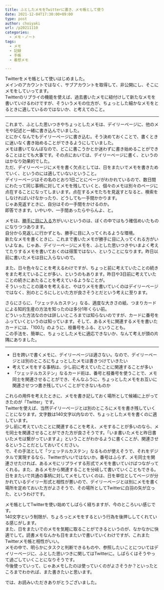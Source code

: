 ```yaml
---
title: ふとしたメモをTwitterに書き、メモ帳として使う
date: 2021-12-04T17:30:00+09:00
type: post
author: choiyaki
url: /p20211110
categories:
  - メモ・ノート
tags:
  - メモ
  - 記録
  - 手帳
  - 着想メモ

---
```


<!--
さて、今回は何について書きましょうか。
書評的なものを書くのもありかもなぁ。せっかく、ブックカタリストの読書会で「うしろめたさの人類学」を紹介したわけですから、それについての書評とか、Tak.さんの新刊についての書評とか。
書きかけの数学のストーリーを公開するのもありかも、と思ったり。どんな感じの反応がもらえるものか。あるいは、反応なくても頑張るか。

何を描こうかなぁ。
Twitterをメモ帳として使い始めたこととか？あんましやねんなぁ。
使いやすいとは思う。けど、これがかなりの量のツイートが蓄積されるとどうなるかわからんというか。
メインのアカウントで気軽にいつでも呟けたらいいねんけれども、勤務中はツイートできない。なので、非公開のサブアカウントで呟く。でも、本来はメインのアカウントで呟きたいこと。
非公開やからこそ、呟きやすいのかもしれんね。誰の目にも触れないから呟ける内容というのがあるのかも。
とりあえずはしばらくは使ってみようかな、と。
リプライにより、繋げていける良さを発機できればな、と。果たして。

ってのを試して思ったことは、デイリーページ以外にメモするところがあるのはいいことだ、ということ。
本来であれば、デイリーページに残していきたいところやけど、日を跨いでメモをする、というのができない欠点がある。
メモするときにその日のメモはすぐに目に入るけど、過去のメモは目には入らない。繋げていきにくい。
ふと思いついたことは一緒くたなところに日を跨いで書いておくほうがいいのかも、ということ。
☆をつけておく、などで検索で引っ張ってこれるようにする方法もあるけれども、それをあんまりしないっていうね。検索を。
検索せずとも、勝手に目に入ってほしい。

-->
Twitterをメモ帳として使いはじめました。  
メインのアカウントではなく、サブアカウントを取得して、非公開にし、そこにメモをしていってます。  
Twitterのリプライの機能を使えば、過去書いたメモに紐付けして新たなメモを書いていけるわけですが、そういうメモの仕方が、ちょっとした細かなメモをとるときに適しているのではないか、と考えてのこと。

---

これまで、ふとした思いつきやちょっとしたメモは、デイリーページに、他のメモや記述と一緒に書き込んでいました。  
とにかくなんでもデイリーページに書き込む。そう決めておくことで、書くときに迷いなく書き始めることができるようにしていました。  
メモは書いてなんぼなので、どこに書こうかとか迷わずに書き始めることができることはとても大事です。その点においては、デイリーページに書く、というのはかなり効果的でした。  
ただ、デイリーページにメモを書く欠点としては、日をまたいでメモを書きためていく、というのには適していないということ。  
デイリーページはその名のとおり1日ごとにページがわかれているので、数日間にわたって同じ事柄に対してメモを残していくと、個々のメモは別々のページに点在することになってしまいます。点在するメモたちを見返すとなると、検索をしなければいけなかったり、どうしても一手間かかります。  
じゃあ見返すときに、自分はその一手間をかけるのか。  
即答できます。いやいや、一手間あったらやらんよ、と。

メモは、[勝手に目に入る](https://publish.obsidian.md/choiyaki/Published/%E5%8B%9D%E6%89%8B%E3%81%AB%E7%9B%AE%E3%81%AB%E5%85%A5%E3%82%8B)方がいいというのは、ぼくの中ではもう確信めいたものになりつつあります。  
自分から見返しに行かずとも、勝手に目に入ってくれるような環境。  
新たなメモを書くときに、これまで書いたメモが勝手に目に入ってくれる方がいいよなぁ。じゃあ、デイリーページにメモを、ふとした思いつきやいまよく考えてたりするメモを書いておくのは得策ではない、ということになります。昨日以前に書いたメモは目に入らないので。

また、日々色々なことを考えるわけですが、ちょっと前に考えていたことの続きをまた考えていることが多い、というのもあります。昨日や3日前に考えていたことの続きにあたることを考えているようなことが。  
そういったことの諸々を考えると、やはりメモを書いていくのはデイリーページではなく、別のところにしといた方が良さそうとだという考えに至ります。

さらにさらに、「ツェッテルカステン」なる、適度な大きさの紙、つまりカードによる知的生産の方法を知ったのは多分1年くらい前。  
どういった方法なのかは詳しいところまでは知らないのですが、カードに番号をふっていくというのは知っています。そして、あるメモに関連するメモを書いたカードには、「100.1」のように、枝番号をふる、ということも。  
この手法を、簡単に、ちょっとしたメモに適応できないか、なんて考えが頭の片隅にありました。

---

- 日を跨いで書くメモに、デイリーページは適さない。なので、デイリーページとは別のところにちょっとしたメモは書きつけていきたい
- 考えてメモをする事柄は、少し前に考えていたことに関連することが多い
- 「ツェッテルカステン」なるカード術は、番号と枝番号を使うことで、メモ同士を関連させることができ、そんなふうに、ちょっとしたメモをお互いに関連させつつ書き残していくことができないものか

これらの用件を考えたときに、メモを書き記しておく場所として候補に上がってきたのが「Twitter」です。  
Twitterを使えば、当然デイリーページとは別のところにメモを書き残していくことになります。文字数は140文字以内なので、ちょっとしたメモを書くのに適しています。  
少し前に考えていたことに関連することを考え、メモすることが多いのなら、メモ同士を関連させることができた方が良さそうです。「いま書いたメモと昨日書いたメモは繋がっていますよ」ということがわかるように書くことが、関連させるということだとしておいてください。  
で、その手法として「ツェッテルカステン」なるものが使えそうで、それをデジタルで実現するなら、Twitterがいいではないか。番号はふらず、メモ同士を関連させたければ、あるメモにリプライする形式でメモを書いていけばつながってくれる。また、あるメモから関連することを分岐して書いていくこともできる。  
日をまたいで共通の事柄に対してメモしていくのは、日を単位としてページが分かれているデイリー形式と相性が悪いので、デイリーページとは別にメモを書く場所を定めておいた方がよさそうで、その場所としてTwitterに白羽の矢が立った、というわけです。

メモ帳としてTwitterを使い始めてしばらく経ちますが、今のところいい感じです。  
140文字という制限が、ちょろっとメモをするという行為を後押ししてくれている感じがします。  
また、日をまたいでのメモを気軽に取ることができるというのが、なかなかに快適でして。読書メモなんかも日をまたいで書いていくわけですが、これまたTwitterメモ帳と相性がいい。  
メモの中で、明らかにタスクと判断できるものや、参照したいことについてはデイリーページに、ふとした思いつきに関してはTwitterに。しばらくはそうやって過ごしていくことになりそうです。  
今後使っていって、じゃあメモしたのは使っていくのがよさそうか？といったところまでわかれば、また書きたいと思います。

では、お読みいただきありがとうございました。

<!--
さて、Twitterをメモ用途に使い始めたことを書こうかどうか迷い中。どうしようかなぁ。

メンションを使うことで、日を跨いでいたとしても同じ話題についてのメモを連ねていくことができる。この利点が大きい、と今は感じてるよね。
ふと何かを思いつく。で、あれこれ前書いたことの続きに位置付けれるかも、と気づく。ので、前書いたメモを探して、そこに連ねる形でメモを書き、ツイートする。そういうメモの仕方が多い気がする。
いろいろなことを思いつくけど、以前考えてたことの続きである場合が結構多いのかも、と最近思うようになった。
で、同じような環境をアウトライナーでもつくえるのではないか？と思いつつ、アウトライナーの方が後々の処理が手間少ないのではないか？と考えつつも、でもなんか違う感じがして試していない。

メモは、時系列順で並んでたらいい。関連ごとに並んでなくていい。でも、関連ごとに連ねてみることができれば嬉しい。
それを手間なくできるのが、Twitterによるメモのいいところではないかな、と感じる。

で、その用途に使うためのTwitterクライアントとして、色々探した。
必要な要件は、

- 簡単に連ねてツイートできる
- 一つのツイートに対して複数のツイートを連ねることができる
- 連なっているツイートのいずれかを開くと、連なっているツイート全てを見返していける
	- 遡れるし、跡を辿れるし、ということ
	- 連なりが分岐しているツイートも含めて

まず、純正のアプリは使える。が、広告系のツイートが挿入されたり、他の不必要な情報がタイムラインに流れてくるのがいや。
色々試して、「feather」に落ち着いた。
以前購入していたことと、上記の条件を全て満たしていること、操作がしやすく、デザインもまずまずなところ。
Tweetbotやtwitterrificもよかったけど、新たにサブスクリプトしないといけないので、今回はやめた。
featherをメモ専用クライアントとして使っていくことに。

何かについて考えるときは、1日でその思考が終わるわけではなく、継続して考えていることがほとんど。ならば、考え事はデイリーにメモするよりも、デイリーとは別個に、日付に縛られずにメモを書いていけることがかなり大事ではないか、と思うようになった。
やったことに対するメモと、思いつきのメモと。後は、やることのメモと。
PoICでいう、GTDと日記と参照はデイリーに、発見は日付に縛られず、Twitterにメモ。
-->